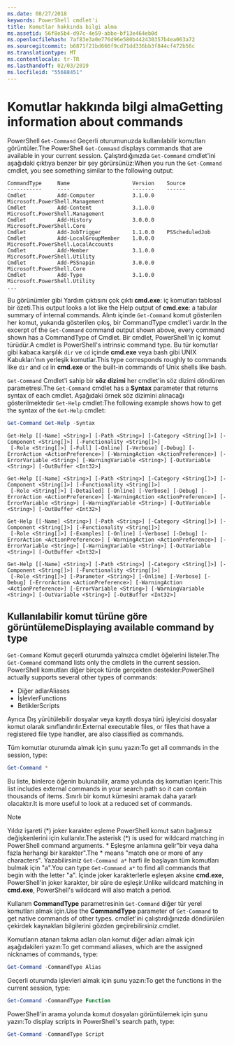 ```yaml
---
ms.date: 08/27/2018
keywords: PowerShell cmdlet'i
title: Komutlar hakkında bilgi alma
ms.assetid: 56f8e5b4-d97c-4e59-abbe-bf13e464eb0d
ms.openlocfilehash: 7af83e3a0e776d96e580b442430357b4ea063a72
ms.sourcegitcommit: b6871f21bd666f9cd71dd336bb3f844cf472b56c
ms.translationtype: MT
ms.contentlocale: tr-TR
ms.lasthandoff: 02/03/2019
ms.locfileid: "55688451"
---
```

# <a name="getting-information-about-commands"></a><span data-ttu-id="28775-103">Komutlar hakkında bilgi alma</span><span class="sxs-lookup"><span data-stu-id="28775-103">Getting information about commands</span></span>

<span data-ttu-id="28775-104">PowerShell `Get-Command` Geçerli oturumunuzda kullanılabilir komutları görüntüler.</span><span class="sxs-lookup"><span data-stu-id="28775-104">The PowerShell `Get-Command` displays commands that are available in your current session.</span></span>
<span data-ttu-id="28775-105">Çalıştırdığınızda `Get-Command` cmdlet'ini aşağıdaki çıktıya benzer bir şey görürsünüz:</span><span class="sxs-lookup"><span data-stu-id="28775-105">When you run the `Get-Command` cmdlet, you see something similar to the following output:</span></span>

```output
CommandType     Name                    Version    Source
-----------     ----                    -------    ------
Cmdlet          Add-Computer            3.1.0.0    Microsoft.PowerShell.Management
Cmdlet          Add-Content             3.1.0.0    Microsoft.PowerShell.Management
Cmdlet          Add-History             3.0.0.0    Microsoft.PowerShell.Core
Cmdlet          Add-JobTrigger          1.1.0.0    PSScheduledJob
Cmdlet          Add-LocalGroupMember    1.0.0.0    Microsoft.PowerShell.LocalAccounts
Cmdlet          Add-Member              3.1.0.0    Microsoft.PowerShell.Utility
Cmdlet          Add-PSSnapin            3.0.0.0    Microsoft.PowerShell.Core
Cmdlet          Add-Type                3.1.0.0    Microsoft.PowerShell.Utility
...
```

<span data-ttu-id="28775-106">Bu görünümler gibi Yardım çıktısını çok çıktı **cmd.exe**: iç komutları tablosal bir özeti.</span><span class="sxs-lookup"><span data-stu-id="28775-106">This output looks a lot like the Help output of **cmd.exe**: a tabular summary of internal commands.</span></span> <span data-ttu-id="28775-107">Alıntı içinde `Get-Command` komut gösterilen her komut, yukarıda gösterilen çıkış, bir CommandType cmdlet'i vardır.</span><span class="sxs-lookup"><span data-stu-id="28775-107">In the excerpt of the `Get-Command` command output shown above, every command shown has a CommandType of Cmdlet.</span></span> <span data-ttu-id="28775-108">Bir cmdlet, PowerShell'in iç komut türüdür.</span><span class="sxs-lookup"><span data-stu-id="28775-108">A cmdlet is PowerShell's intrinsic command type.</span></span> <span data-ttu-id="28775-109">Bu tür komutlar gibi kabaca karşılık `dir` ve `cd` içinde **cmd.exe** veya bash gibi UNIX Kabukları'nın yerleşik komutlar.</span><span class="sxs-lookup"><span data-stu-id="28775-109">This type corresponds roughly to commands like `dir` and `cd` in **cmd.exe** or the built-in commands of Unix shells like bash.</span></span>

<span data-ttu-id="28775-110">`Get-Command` Cmdlet'i sahip bir **söz dizimi** her cmdlet'in söz dizimi döndüren parametresi.</span><span class="sxs-lookup"><span data-stu-id="28775-110">The `Get-Command` cmdlet has a **Syntax** parameter that returns syntax of each cmdlet.</span></span> <span data-ttu-id="28775-111">Aşağıdaki örnek söz dizimini alınacağı gösterilmektedir `Get-Help` cmdlet:</span><span class="sxs-lookup"><span data-stu-id="28775-111">The following example shows how to get the syntax of the `Get-Help` cmdlet:</span></span>

```powershell
Get-Command Get-Help -Syntax
```

```output
Get-Help [[-Name] <String>] [-Path <String>] [-Category <String[]>] [-Component <String[]>] [-Functionality <String[]>]
 [-Role <String[]>] [-Full] [-Online] [-Verbose] [-Debug] [-ErrorAction <ActionPreference>] [-WarningAction <ActionPreference>] [-ErrorVariable <String>] [-WarningVariable <String>] [-OutVariable <String>] [-OutBuffer <Int32>]

Get-Help [[-Name] <String>] [-Path <String>] [-Category <String[]>] [-Component <String[]>] [-Functionality <String[]>]
 [-Role <String[]>] [-Detailed] [-Online] [-Verbose] [-Debug] [-ErrorAction <ActionPreference>] [-WarningAction <ActionPreference>] [-ErrorVariable <String>] [-WarningVariable <String>] [-OutVariable <String>] [-OutBuffer <Int32>]

Get-Help [[-Name] <String>] [-Path <String>] [-Category <String[]>] [-Component <String[]>] [-Functionality <String[]>]
 [-Role <String[]>] [-Examples] [-Online] [-Verbose] [-Debug] [-ErrorAction <ActionPreference>] [-WarningAction <ActionPreference>] [-ErrorVariable <String>] [-WarningVariable <String>] [-OutVariable <String>] [-OutBuffer <Int32>]

Get-Help [[-Name] <String>] [-Path <String>] [-Category <String[]>] [-Component <String[]>] [-Functionality <String[]>]
 [-Role <String[]>] [-Parameter <String>] [-Online] [-Verbose] [-Debug] [-ErrorAction <ActionPreference>] [-WarningAction <ActionPreference>] [-ErrorVariable <String>] [-WarningVariable <String>] [-OutVariable <String>] [-OutBuffer <Int32>]
```

## <a name="displaying-available-command-by-type"></a><span data-ttu-id="28775-112">Kullanılabilir komut türüne göre görüntüleme</span><span class="sxs-lookup"><span data-stu-id="28775-112">Displaying available command by type</span></span>

<span data-ttu-id="28775-113">`Get-Command` Komut geçerli oturumda yalnızca cmdlet öğelerini listeler.</span><span class="sxs-lookup"><span data-stu-id="28775-113">The `Get-Command` command lists only the cmdlets in the current session.</span></span> <span data-ttu-id="28775-114">PowerShell komutları diğer birçok türde gerçekten destekler:</span><span class="sxs-lookup"><span data-stu-id="28775-114">PowerShell actually supports several other types of commands:</span></span>

- <span data-ttu-id="28775-115">Diğer adlar</span><span class="sxs-lookup"><span data-stu-id="28775-115">Aliases</span></span>
- <span data-ttu-id="28775-116">İşlevler</span><span class="sxs-lookup"><span data-stu-id="28775-116">Functions</span></span>
- <span data-ttu-id="28775-117">Betikler</span><span class="sxs-lookup"><span data-stu-id="28775-117">Scripts</span></span>

<span data-ttu-id="28775-118">Ayrıca Dış yürütülebilir dosyalar veya kayıtlı dosya türü işleyicisi dosyalar komut olarak sınıflandırılır.</span><span class="sxs-lookup"><span data-stu-id="28775-118">External executable files, or files that have a registered file type handler, are also classified as commands.</span></span>

<span data-ttu-id="28775-119">Tüm komutlar oturumda almak için şunu yazın:</span><span class="sxs-lookup"><span data-stu-id="28775-119">To get all commands in the session, type:</span></span>

```powershell
Get-Command *
```

<span data-ttu-id="28775-120">Bu liste, binlerce öğenin bulunabilir, arama yolunda dış komutları içerir.</span><span class="sxs-lookup"><span data-stu-id="28775-120">This list includes external commands in your search path so it can contain thousands of items.</span></span>
<span data-ttu-id="28775-121">Sınırlı bir komut kümesini aramak daha yararlı olacaktır.</span><span class="sxs-lookup"><span data-stu-id="28775-121">It is more useful to look at a reduced set of commands.</span></span>

> [!NOTE]
> <span data-ttu-id="28775-122">Yıldız işareti (\*) joker karakter eşleme PowerShell komut satırı bağımsız değişkenlerini için kullanılır.</span><span class="sxs-lookup"><span data-stu-id="28775-122">The asterisk (\*) is used for wildcard matching in PowerShell command arguments.</span></span> <span data-ttu-id="28775-123">\* Eşleşme anlamına gelir"bir veya daha fazla herhangi bir karakter".</span><span class="sxs-lookup"><span data-stu-id="28775-123">The \* means "match one or more of any characters".</span></span> <span data-ttu-id="28775-124">Yazabilirsiniz `Get-Command a*` harfi ile başlayan tüm komutları bulmak için "a".</span><span class="sxs-lookup"><span data-stu-id="28775-124">You can type `Get-Command a*` to find all commands that begin with the letter "a".</span></span> <span data-ttu-id="28775-125">İçinde joker karakterlerle eşleşen aksine **cmd.exe**, PowerShell'in joker karakter, bir süre de eşleşir.</span><span class="sxs-lookup"><span data-stu-id="28775-125">Unlike wildcard matching in **cmd.exe**, PowerShell's wildcard will also match a period.</span></span>

<span data-ttu-id="28775-126">Kullanım **CommandType** parametresinin `Get-Command` diğer tür yerel komutları almak için.</span><span class="sxs-lookup"><span data-stu-id="28775-126">Use the **CommandType** parameter of `Get-Command` to get native commands of other types.</span></span>
<span data-ttu-id="28775-127">cmdlet'ini çalıştırdığınızda döndürülen çekirdek kaynakları bilgilerini gözden geçirebilirsiniz.</span><span class="sxs-lookup"><span data-stu-id="28775-127">cmdlet.</span></span>

<span data-ttu-id="28775-128">Komutların atanan takma adları olan komut diğer adları almak için aşağıdakileri yazın:</span><span class="sxs-lookup"><span data-stu-id="28775-128">To get command aliases, which are the assigned nicknames of commands, type:</span></span>

```powershell
Get-Command -CommandType Alias
```

<span data-ttu-id="28775-129">Geçerli oturumda işlevleri almak için şunu yazın:</span><span class="sxs-lookup"><span data-stu-id="28775-129">To get the functions in the current session, type:</span></span>

```powershell
Get-Command -CommandType Function
```

<span data-ttu-id="28775-130">PowerShell'in arama yolunda komut dosyaları görüntülemek için şunu yazın:</span><span class="sxs-lookup"><span data-stu-id="28775-130">To display scripts in PowerShell's search path, type:</span></span>

```powershell
Get-Command -CommandType Script
```